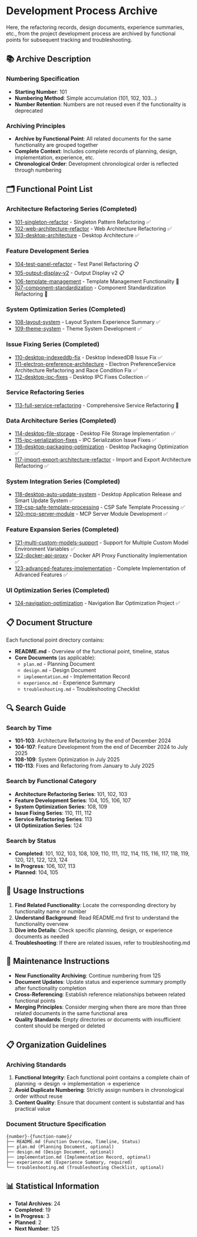 # Development Process Archive

Here, the refactoring records, design documents, experience summaries, etc., from the project development process are archived by functional points for subsequent tracking and troubleshooting.

## 📚 Archive Description

### Numbering Specification
- **Starting Number**: 101
- **Numbering Method**: Simple accumulation (101, 102, 103...)
- **Number Retention**: Numbers are not reused even if the functionality is deprecated

### Archiving Principles
- **Archive by Functional Point**: All related documents for the same functionality are grouped together
- **Complete Context**: Includes complete records of planning, design, implementation, experience, etc.
- **Chronological Order**: Development chronological order is reflected through numbering

## 🗂️ Functional Point List

### Architecture Refactoring Series (Completed)
- [101-singleton-refactor](./101-singleton-refactor/) - Singleton Pattern Refactoring ✅
- [102-web-architecture-refactor](./102-web-architecture-refactor/) - Web Architecture Refactoring ✅
- [103-desktop-architecture](./103-desktop-architecture/) - Desktop Architecture ✅

### Feature Development Series
- [104-test-panel-refactor](./104-test-panel-refactor/) - Test Panel Refactoring 📋
- [105-output-display-v2](./105-output-display-v2/) - Output Display v2 📋
- [106-template-management](./106-template-management/) - Template Management Functionality 🔄
- [107-component-standardization](./107-component-standardization/) - Component Standardization Refactoring 🔄

### System Optimization Series (Completed)
- [108-layout-system](./108-layout-system/) - Layout System Experience Summary ✅
- [109-theme-system](./109-theme-system/) - Theme System Development ✅

### Issue Fixing Series (Completed)
- [110-desktop-indexeddb-fix](./110-desktop-indexeddb-fix/) - Desktop IndexedDB Issue Fix ✅
- [111-electron-preference-architecture](./111-electron-preference-architecture/) - Electron PreferenceService Architecture Refactoring and Race Condition Fix ✅
- [112-desktop-ipc-fixes](./112-desktop-ipc-fixes/) - Desktop IPC Fixes Collection ✅

### Service Refactoring Series
- [113-full-service-refactoring](./113-full-service-refactoring/) - Comprehensive Service Refactoring 🔄

### Data Architecture Series (Completed)
- [114-desktop-file-storage](./114-desktop-file-storage/) - Desktop File Storage Implementation ✅
- [115-ipc-serialization-fixes](./115-ipc-serialization-fixes/) - IPC Serialization Issue Fixes ✅
- [116-desktop-packaging-optimization](./116-desktop-packaging-optimization/) - Desktop Packaging Optimization ✅
- [117-import-export-architecture-refactor](./117-import-export-architecture-refactor/) - Import and Export Architecture Refactoring ✅

### System Integration Series (Completed)
- [118-desktop-auto-update-system](./118-desktop-auto-update-system/) - Desktop Application Release and Smart Update System ✅
- [119-csp-safe-template-processing](./119-csp-safe-template-processing/) - CSP Safe Template Processing ✅
- [120-mcp-server-module](./120-mcp-server-module/) - MCP Server Module Development ✅

### Feature Expansion Series (Completed)
- [121-multi-custom-models-support](./121-multi-custom-models-support/) - Support for Multiple Custom Model Environment Variables ✅
- [122-docker-api-proxy](./122-docker-api-proxy/) - Docker API Proxy Functionality Implementation ✅
- [123-advanced-features-implementation](./123-advanced-features-implementation/) - Complete Implementation of Advanced Features ✅

### UI Optimization Series (Completed)
- [124-navigation-optimization](./124-navigation-optimization/) - Navigation Bar Optimization Project ✅

## 📋 Document Structure

Each functional point directory contains:
- **README.md** - Overview of the functional point, timeline, status
- **Core Documents** (as applicable):
  - `plan.md` - Planning Document
  - `design.md` - Design Document
  - `implementation.md` - Implementation Record
  - `experience.md` - Experience Summary
  - `troubleshooting.md` - Troubleshooting Checklist

## 🔍 Search Guide

### Search by Time
- **101-103**: Architecture Refactoring by the end of December 2024
- **104-107**: Feature Development from the end of December 2024 to July 2025
- **108-109**: System Optimization in July 2025
- **110-113**: Fixes and Refactoring from January to July 2025

### Search by Functional Category
- **Architecture Refactoring Series**: 101, 102, 103
- **Feature Development Series**: 104, 105, 106, 107
- **System Optimization Series**: 108, 109
- **Issue Fixing Series**: 110, 111, 112
- **Service Refactoring Series**: 113
- **UI Optimization Series**: 124

### Search by Status
- **Completed**: 101, 102, 103, 108, 109, 110, 111, 112, 114, 115, 116, 117, 118, 119, 120, 121, 122, 123, 124
- **In Progress**: 106, 107, 113
- **Planned**: 104, 105

## 📝 Usage Instructions

1. **Find Related Functionality**: Locate the corresponding directory by functionality name or number
2. **Understand Background**: Read README.md first to understand the functionality overview
3. **Dive into Details**: Check specific planning, design, or experience documents as needed
4. **Troubleshooting**: If there are related issues, refer to troubleshooting.md

## 🔄 Maintenance Instructions

- **New Functionality Archiving**: Continue numbering from 125
- **Document Updates**: Update status and experience summary promptly after functionality completion
- **Cross-Referencing**: Establish reference relationships between related functional points
- **Merging Principles**: Consider merging when there are more than three related documents in the same functional area
- **Quality Standards**: Empty directories or documents with insufficient content should be merged or deleted

## 📋 Organization Guidelines

### Archiving Standards
1. **Functional Integrity**: Each functional point contains a complete chain of planning → design → implementation → experience
2. **Avoid Duplicate Numbering**: Strictly assign numbers in chronological order without reuse
3. **Content Quality**: Ensure that document content is substantial and has practical value

### Document Structure Specification
```
{number}-{function-name}/
├── README.md (Function Overview, Timeline, Status)
├── plan.md (Planning Document, optional)
├── design.md (Design Document, optional)
├── implementation.md (Implementation Record, optional)
├── experience.md (Experience Summary, required)
└── troubleshooting.md (Troubleshooting Checklist, optional)
```

## 📊 Statistical Information

- **Total Archives**: 24
- **Completed**: 19
- **In Progress**: 3
- **Planned**: 2
- **Next Number**: 125
